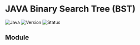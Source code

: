 # JAVA Binary Search Tree (BST)
![Java](https://img.shields.io/badge/Language-Java-blue)
![Version](https://img.shields.io/badge/Version-1.0-1565c0)
![Status](https://img.shields.io/badge/Status-Completed-brightgreen)

## Module

